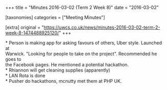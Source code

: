 +++
title = "Minutes 2016-03-02 (Term 2 Week 8)"
date = "2016-03-02"

[taxonomies]
categories = ["Meeting Minutes"]

[extra]
original = "https://uwcs.co.uk/news/minutes-2016-03-02-term-2-week-8-1474488925120/"
+++

\* Person is making app for asking favours of others, Uber style. Launched at  
Warwick. "Looking for people to take on the project". Recommended he goes to  
the Facebook pages. He mentioned a potential hackathon.  
\* Rhiannon will get cleaning supplies (apparently)  
\* LAN Rota is done  
\* Pusher do hackathons, mcnutty met them at PHP UK.

